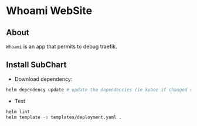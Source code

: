 # Whoami WebSite

## About

`Whoami` is an app that permits to debug traefik.

## Install SubChart

* Download dependency:
```bash
helm dependency update # update the dependencies (ie kubee if changed version or not)
```
* Test
```bash
helm lint
helm template -s templates/deployment.yaml .
```